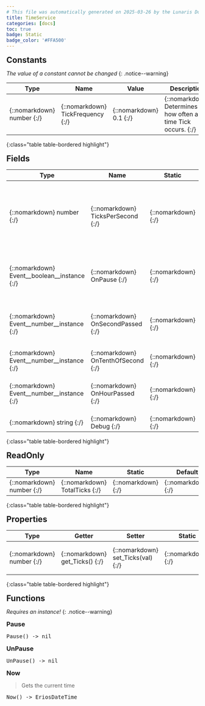 ```yaml
---
# This file was automatically generated on 2025-03-26 by the Lunaris Documentation Generator
title: TimeService
categories: [docs]
toc: true
badge: Static
badge_color: '#FFA500'
---
```

<style>
h2 {
    margin-top: 1rem;
    margin-bottom: 0.5rem;
    padding: 0;
}

h3 {
    margin-top: 0.25rem;
    margin-bottom: 0.25rem;
}

.notice--warning {
    margin-top: 0.25rem !important;
    margin-bottom: 1rem !important;
}
table {width: 100%; }
td {width: 1px; }
td:last-child {width: 100%; }
#main {max-width: 1500px !important;}
</style>
            


## Constants
*The value of a constant cannot be changed*
{: .notice--warning}

| Type | Name | Value | Description
| --- | --- | --- | --- |
| {::nomarkdown} <span class='kt'>number</span> {:/} | {::nomarkdown} <span class='o'>TickFrequency</span> {:/} | {::nomarkdown} <span class='m'>0.1</span> {:/} | {::nomarkdown} <span class='c'>Determines how often a time Tick occurs.</span> {:/} |
{:class="table table-bordered highlight"}

## Fields

| Type | Name | Static | Default | Description |
| --- | --- | --- | --- | --- |
| {::nomarkdown} <span class='kt'>number</span> {:/} | {::nomarkdown} <span class='o'>TicksPerSecond</span> {:/} | {::nomarkdown}   {:/} | {::nomarkdown}  {:/} | {::nomarkdown} <span class='c'>Determines how many ticks a second requires. Increasing or decreasing this value will speed-up/slow-down time</span> {:/} |
| {::nomarkdown} <span class='kt'>Event__boolean__instance</span> {:/} | {::nomarkdown} <span class='o'>OnPause</span> {:/} | {::nomarkdown}   {:/} | {::nomarkdown}  {:/} | {::nomarkdown} <span class='c'>Invoked whenever the game is paused/unpaused</span> {:/} |
| {::nomarkdown} <span class='kt'>Event__number__instance</span> {:/} | {::nomarkdown} <span class='o'>OnSecondPassed</span> {:/} | {::nomarkdown}   {:/} | {::nomarkdown}  {:/} | {::nomarkdown} <span class='c'>OnSecondPassed is called whenever a second has passed</span> {:/} |
| {::nomarkdown} <span class='kt'>Event__number__instance</span> {:/} | {::nomarkdown} <span class='o'>OnTenthOfSecond</span> {:/} | {::nomarkdown}   {:/} | {::nomarkdown}  {:/} | {::nomarkdown} <span class='c'>Invoked every 0.1s</span> {:/} |
| {::nomarkdown} <span class='kt'>Event__number__instance</span> {:/} | {::nomarkdown} <span class='o'>OnHourPassed</span> {:/} | {::nomarkdown}   {:/} | {::nomarkdown}  {:/} | {::nomarkdown} <span class='c'>OnHourPassed is called whenever an hour has passed</span> {:/} |
| {::nomarkdown} <span class='kt'>string</span> {:/} | {::nomarkdown} <span class='o'>Debug</span> {:/} | {::nomarkdown}   {:/} | {::nomarkdown}  {:/} | {::nomarkdown} <span class='c'></span> {:/} |
{:class="table table-bordered highlight"}

## ReadOnly

| Type | Name | Static | Default | Description |
| --- | --- | --- | --- | --- |
| {::nomarkdown} <span class='kt'>number</span> {:/} | {::nomarkdown} <span class='nf'>TotalTicks</span> {:/} | {::nomarkdown}   {:/} | {::nomarkdown}  {:/} | {::nomarkdown} <span class='c'></span> {:/} |
{:class="table table-bordered highlight"}

## Properties

| Type | Getter | Setter | Static | Default | Description |
| --- | --- | --- | --- | --- | --- |
| {::nomarkdown} <span class='kt'>number</span> {:/} | {::nomarkdown} <span class='nf'>get_Ticks</span>() {:/} | {::nomarkdown} <span class='nf'>set_Ticks</span>(<span class='o'>val</span>) {:/} | {::nomarkdown}   {:/} | {::nomarkdown}  {:/} | {::nomarkdown} <span class='c'>0.1s is the equivalent to a single tick</span> {:/} |
{:class="table table-bordered highlight"}

## Functions
*Requires an instance!*
{: .notice--warning}

### Pause
<div class ="highlighter-rouge">
<div class ="highlight">
<pre class ="highlight">
<span class='nf'>Pause</span>() -> <span class='kt'>nil</span>
</pre>
</div>
</div>

### UnPause
<div class ="highlighter-rouge">
<div class ="highlight">
<pre class ="highlight">
<span class='nf'>UnPause</span>() -> <span class='kt'>nil</span>
</pre>
</div>
</div>

### Now
> Gets the current time
<div class ="highlighter-rouge">
<div class ="highlight">
<pre class ="highlight">
<span class='nf'>Now</span>() -> <span class='kt'>EriosDateTime</span>
</pre>
</div>
</div>

